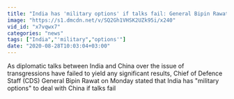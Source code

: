 ```yaml
---
title: "India has 'military options' if talks fail: General Bipin Rawat on China"
image: "https://s1.dmcdn.net/v/SQ2Gh1VHSK2UZk95i/x240"
vid_id: "x7vqwx7"
categories: "news"
tags: ["India","'military","options'"]
date: "2020-08-28T10:03:04+03:00"
---
```

As diplomatic talks between India and China over the issue of transgressions have failed to yield any significant results, Chief of Defence Staff (CDS) General Bipin Rawat  on Monday stated that India has &quot;military options&quot; to deal with China if talks fail

